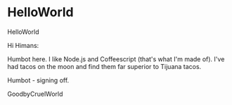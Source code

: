 # HelloWorld
HelloWorld

Hi Himans:

Humbot here.  I like Node.js and Coffeescript (that's what I'm made of).
I've had tacos on the moon and find them far superior to Tijuana tacos.

Humbot - signing off.

GoodbyCruelWorld
